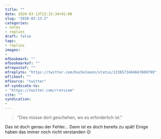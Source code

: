```yaml
---
title: ""
date: 2020-03-13T22:15:34+01:00
slug: "2020-03-13-2"
categories:
- notes
- replies
draft: false
tags:
- replies
images:
-
mfbookmark: ""
mfbookmarkof: ""
mfrepostof: ""
mfreplyto: "https://twitter.com/Kachelmann/status/1238573484667809799"
mflikeof: ""
mfSource: "twitter"
mf-syndicate-to:
- "https://twitter.com/rretsiem"
cite: ""
syndication:
-
---
```


>"Dies müsse dort geschehen, wo es erforderlich ist."

Das ist doch genau der Fehler… Dann ist es doch bereits zu spät! Einige haben das immer noch nicht verstanden :pensive: